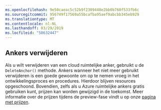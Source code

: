 ```yaml
---
ms.openlocfilehash: 9e50caeac5c52b9f2309448e2bb0b760f533fb6c
ms.sourcegitcommit: 956749f17569a55bcafba95aef9abcbb345eb929
ms.translationtype: MT
ms.contentlocale: nl-NL
ms.lasthandoff: 03/29/2019
ms.locfileid: "58632447"
---
```

## <a name="delete-anchors"></a>Ankers verwijderen

Als u wilt verwijderen van een cloud ruimtelijke anker, gebruikt u de `DeleteAnchor()` methode. Ankers wanneer het niet meer gebruikt verwijderen is een goede gewoonte om op te nemen vroeg in het ontwikkelingsproces en procedures. Hierdoor blijven resources opgeschoond. Bovendien, zelfs als u Azure ruimtelijke ankers gratis gebruiken kunt, prijzen kan worden gewijzigd in de toekomst. Meer informatie over de prijzen tijdens de preview-fase vindt u op onze [pagina met prijzen](https://azure.microsoft.com/pricing/details/spatial-anchors/).
